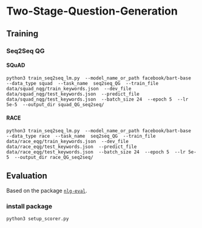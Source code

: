 # Two-Stage-Question-Generation
## Training

### Seq2Seq QG
#### SQuAD
```
python3 train_seq2seq_lm.py  --model_name_or_path facebook/bart-base  --data_type squad  --task_name  seq2seq_QG  --train_file data/squad_nqg/train_keywords.json  --dev_file data/squad_nqg/test_keywords.json  --predict_file data/squad_nqg/test_keywords.json  --batch_size 24  --epoch 5  --lr 5e-5  --output_dir squad_QG_seq2seq/
```
#### RACE
```
python3 train_seq2seq_lm.py  --model_name_or_path facebook/bart-base  --data_type race  --task_name  seq2seq_QG  --train_file data/race_eqg/train_keywords.json  --dev_file data/race_eqg/test_keywords.json  --predict_file data/race_eqg/test_keywords.json  --batch_size 24  --epoch 5  --lr 5e-5  --output_dir race_QG_seq2seq/
```


## Evaluation
Based on the package [`nlg-eval`](https://github.com/Maluuba/nlg-eval).
### install package
```
python3 setup_scorer.py
```